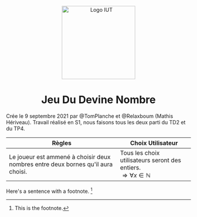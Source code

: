 <p align="center">
    <img width="200" src="https://www.iutbayonne.univ-pau.fr/sites/all/themes/iutbay/logo-black.png" alt="Logo IUT" link="https://www.iutbayonne.univ-pau.fr">
</p>

<h1 align="center">Jeu Du Devine Nombre</h1>

Crée le 9 septembre 2021 par @TomPlanche et @Relaxboum (Mathis Hériveau).
Travail réalisé en S1, nous faisons tous les deux parti du TD2 et du TP4.



Règles | Choix Utilisateur
-------|------------------
Le joueur est ammené à choisir deux nombres entre deux bornes qu'il aura choisi.| Tous les choix utilisateurs seront des entiers.<br> $\Rightarrow \forall x \in \mathbb{N}$

Here's a sentence with a footnote. [^1]

[^1]: This is the footnote.

